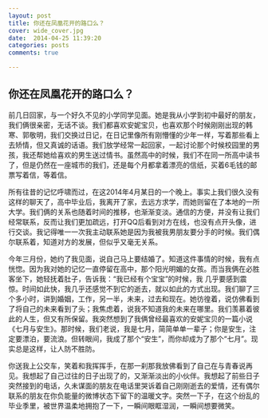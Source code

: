 ```yaml
---
layout: post
title: 你还在凤凰花开的路口么？
cover: wide_cover.jpg
date:  2014-04-25 11:39:20
categories: posts
comments: true

---
```

## 你还在凤凰花开的路口么？

前几日回家，与一个好久不见的小学同学见面。她是我从小学到初中最好的朋友，我们俩很亲密，无话不谈。我们都喜欢安妮宝贝，也喜欢那个时候刚刚出现的韩寒、郭敬明，我们交换过日记，在日记里像所有刚懵懂的少年一样，写着那些看上去矫情，但又真诚的话语。我们放学经常一起回家，一起讨论那个时候校园里的男孩，我还帮她给喜欢的男生送过情书。虽然高中的时候，我们不在同一所高中读书了，但是仍然在一座城市的我们，还是每个月都拿着漂亮的信纸，买着6毛钱的邮票写着信，等着信。

所有往昔的记忆呼啸而过，在这2014年4月某日的一个晚上。事实上我们很久没有这样的聊天了，高中毕业后，我离开了家，去远方求学，而她则留在了本地的一所大学。我们俩的关系也随着时间的推移，也渐渐变淡。通信的方便，并没有让我们经常联系，反而让我们更加疏远，打开QQ后看到对方在线，也没有点开头像，进行交谈。我记得唯一一次我主动联系她是因为我被我男朋友要分手的时候。我们偶尔联系着，知道对方的发展，但似乎又毫无关系。

今年三月份，她约了我见面，说自己马上要结婚了。知道这件事情的时候，我有点恍惚。因为我对她的记忆一直停留在高中，那个阳光明媚的女孩。而当我俩在必胜客坐下，她轻抚着肚子，告诉我：“我已经有个宝宝”的时候，我
几乎要感到震惊。时间如此快，我几乎还感觉不到它的逝去，就以如此的方式出现。我们聊了三个多小时，讲到婚姻，工作，另一半，未来，过去和现在。她彷徨着，说仿佛看到了将自己的未来看到了头；我焦虑着，说我不知道我的未来在哪里。我们羡慕着彼此的人生，但又有所保留。我突然想到了我俩曾经最喜欢的安妮宝贝的一篇小说《七月与安生》。那时候，我们老说，我是七月，简简单单一辈子；你是安生，注定要漂泊，要流浪。但转眼间，我成了那个“安生”，而你却成为了那个“七月”。现实总是这样，让人防不胜防。

你送我上公交车，笑着和我挥挥手，在那一刹那我放佛看到了自己在与青春说再见。我想起了自己过往的日子出现了的，又渐渐淡出的小伙伴。我想起了前些日子突然接到的电话，久未谋面的朋友在电话里哭诉着自己刚刚逝去的爱情，还有偶尔联系的朋友在你负能量的微博状态下留下的温暖文字。突然一下子，在这个纷乱的毕业季里，被世界温柔地拥抱了一下，一瞬间眼眶湿润，一瞬间想要微笑。
